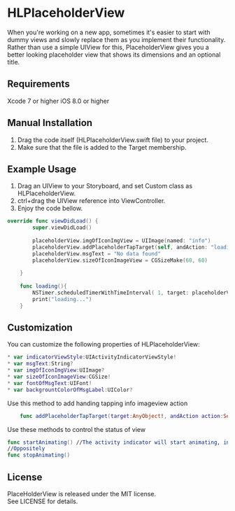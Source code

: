 # HLPlaceholderView

When you're working on a new app, sometimes it's easier to start with dummy views and slowly replace them as you implement their functionality. Rather than use a simple UIView for this, PlaceholderView gives you a better looking placeholder view that shows its dimensions and an optional title.

## Requirements
Xcode 7 or higher
iOS 8.0 or higher

## Manual Installation
1. Drag the code itself (HLPlaceholderView.swift file) to your project. 
2. Make sure that the file is added to the Target membership.

## Example Usage
1. Drag an UIView to your Storyboard, and set Custom class as HLPlaceholderView.
2. ctrl+drag the UIView reference into ViewController.
3. Enjoy the code bellow.

```Swift
override func viewDidLoad() {
        super.viewDidLoad()
    
        placeholderView.imgOfIconImgView = UIImage(named: "info")
        placeholderView.addPlaceholderTapTarget(self, andAction: "loading")
        placeholderView.msgText = "No data found"
        placeholderView.sizeOfIconImageView = CGSizeMake(60, 60)
        
    }
    
    func loading(){
        NSTimer.scheduledTimerWithTimeInterval( 1, target: placeholderView, selector: "stopAnimating", userInfo: nil, repeats: false)
        print("loading...")
    }
```



## Customization

You can customize the following properties of HLPlaceholderView:
``` swift
* var indicatorViewStyle:UIActivityIndicatorViewStyle!
* var msgText:String?
* var imgOfIconImgView:UIImage?
* var sizeOfIconImageView:CGSize!
* var fontOfMsgText:UIFont!
* var backgrountColorOfMsgLabel:UIColor?
```

Use this method to add handing tapping info imageview action
```swift
    func addPlaceholderTapTarget(target:AnyObject!, andAction action:Selector)
```

Use these methods to control the status of view
```swift
func startAnimating() //The activity indicator will start animating, info icon and message label will be hiden
//Oppositely
func stopAnimating()
```

## License
PlaceHolderView is released under the MIT license.  
See LICENSE for details.
